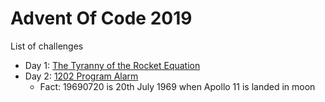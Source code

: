 # Advent Of Code 2019

List of challenges

* Day 1: [The Tyranny of the Rocket Equation](https://adventofcode.com/2019/day/1)
* Day 2: [1202 Program Alarm](https://adventofcode.com/2019/day/2) 
    - Fact: 19690720 is 20th July 1969 when Apollo 11 is landed in moon